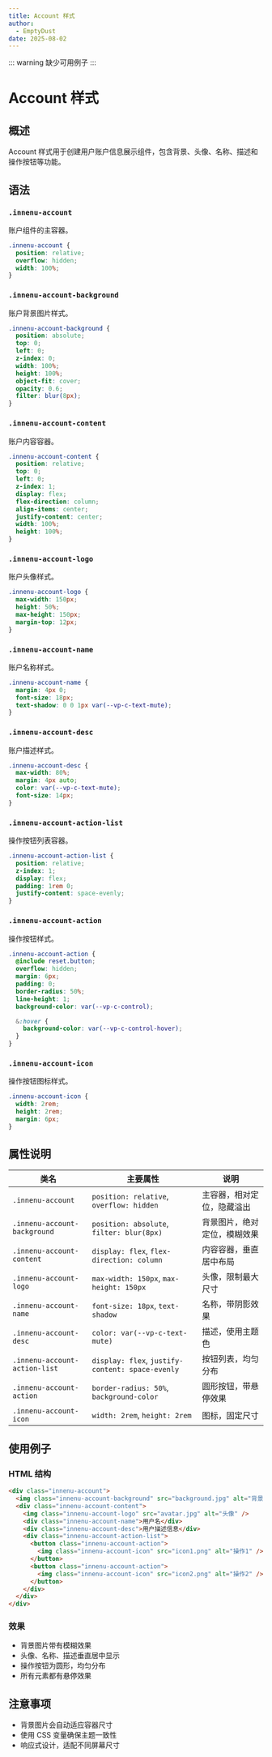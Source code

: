 ```yaml
---
title: Account 样式
author:
  - EmptyDust
date: 2025-08-02
---
```


::: warning
缺少可用例子
:::

# Account 样式

## 概述

Account 样式用于创建用户账户信息展示组件，包含背景、头像、名称、描述和操作按钮等功能。

## 语法

### `.innenu-account`

账户组件的主容器。

```scss
.innenu-account {
  position: relative;
  overflow: hidden;
  width: 100%;
}
```

### `.innenu-account-background`

账户背景图片样式。

```scss
.innenu-account-background {
  position: absolute;
  top: 0;
  left: 0;
  z-index: 0;
  width: 100%;
  height: 100%;
  object-fit: cover;
  opacity: 0.6;
  filter: blur(8px);
}
```

### `.innenu-account-content`

账户内容容器。

```scss
.innenu-account-content {
  position: relative;
  top: 0;
  left: 0;
  z-index: 1;
  display: flex;
  flex-direction: column;
  align-items: center;
  justify-content: center;
  width: 100%;
  height: 100%;
}
```

### `.innenu-account-logo`

账户头像样式。

```scss
.innenu-account-logo {
  max-width: 150px;
  height: 50%;
  max-height: 150px;
  margin-top: 12px;
}
```

### `.innenu-account-name`

账户名称样式。

```scss
.innenu-account-name {
  margin: 4px 0;
  font-size: 18px;
  text-shadow: 0 0 1px var(--vp-c-text-mute);
}
```

### `.innenu-account-desc`

账户描述样式。

```scss
.innenu-account-desc {
  max-width: 80%;
  margin: 4px auto;
  color: var(--vp-c-text-mute);
  font-size: 14px;
}
```

### `.innenu-account-action-list`

操作按钮列表容器。

```scss
.innenu-account-action-list {
  position: relative;
  z-index: 1;
  display: flex;
  padding: 1rem 0;
  justify-content: space-evenly;
}
```

### `.innenu-account-action`

操作按钮样式。

```scss
.innenu-account-action {
  @include reset.button;
  overflow: hidden;
  margin: 6px;
  padding: 0;
  border-radius: 50%;
  line-height: 1;
  background-color: var(--vp-c-control);

  &:hover {
    background-color: var(--vp-c-control-hover);
  }
}
```

### `.innenu-account-icon`

操作按钮图标样式。

```scss
.innenu-account-icon {
  width: 2rem;
  height: 2rem;
  margin: 6px;
}
```

## 属性说明

| 类名                          | 主要属性                                         | 说明                         |
| ----------------------------- | ------------------------------------------------ | ---------------------------- |
| `.innenu-account`             | `position: relative`, `overflow: hidden`         | 主容器，相对定位，隐藏溢出   |
| `.innenu-account-background`  | `position: absolute`, `filter: blur(8px)`        | 背景图片，绝对定位，模糊效果 |
| `.innenu-account-content`     | `display: flex`, `flex-direction: column`        | 内容容器，垂直居中布局       |
| `.innenu-account-logo`        | `max-width: 150px`, `max-height: 150px`          | 头像，限制最大尺寸           |
| `.innenu-account-name`        | `font-size: 18px`, `text-shadow`                 | 名称，带阴影效果             |
| `.innenu-account-desc`        | `color: var(--vp-c-text-mute)`                   | 描述，使用主题色             |
| `.innenu-account-action-list` | `display: flex`, `justify-content: space-evenly` | 按钮列表，均匀分布           |
| `.innenu-account-action`      | `border-radius: 50%`, `background-color`         | 圆形按钮，带悬停效果         |
| `.innenu-account-icon`        | `width: 2rem`, `height: 2rem`                    | 图标，固定尺寸               |

## 使用例子

### HTML 结构

```html
<div class="innenu-account">
  <img class="innenu-account-background" src="background.jpg" alt="背景" />
  <div class="innenu-account-content">
    <img class="innenu-account-logo" src="avatar.jpg" alt="头像" />
    <div class="innenu-account-name">用户名</div>
    <div class="innenu-account-desc">用户描述信息</div>
    <div class="innenu-account-action-list">
      <button class="innenu-account-action">
        <img class="innenu-account-icon" src="icon1.png" alt="操作1" />
      </button>
      <button class="innenu-account-action">
        <img class="innenu-account-icon" src="icon2.png" alt="操作2" />
      </button>
    </div>
  </div>
</div>
```

### 效果

- 背景图片带有模糊效果
- 头像、名称、描述垂直居中显示
- 操作按钮为圆形，均匀分布
- 所有元素都有悬停效果

## 注意事项

- 背景图片会自动适应容器尺寸
- 使用 CSS 变量确保主题一致性
- 响应式设计，适配不同屏幕尺寸
